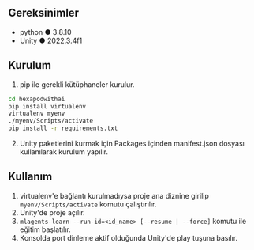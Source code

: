 ## Gereksinimler
- python ● 3.8.10
- Unity ● 2022.3.4f1

## Kurulum
1. pip ile gerekli kütüphaneler kurulur.
```bash
cd hexapodwithai
pip install virtualenv
virtualenv myenv
./myenv/Scripts/activate
pip install -r requirements.txt
```

2. Unity paketlerini kurmak için Packages içinden manifest.json dosyası kullanılarak kurulum yapılır.

## Kullanım
1. virtualenv'e bağlantı kurulmadıysa proje ana diznine girilip `myenv/Scripts/activate` komutu çalıştırılır.
2. Unity'de proje açılır.
3. `mlagents-learn --run-id=<id_name> [--resume | --force]` komutu ile eğitim başlatılır.
4. Konsolda port dinleme aktif olduğunda Unity'de play tuşuna basılır.
